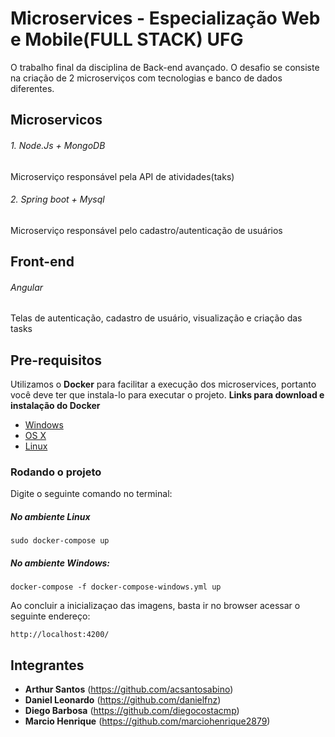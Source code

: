 # Microservices - Especialização Web e Mobile(FULL STACK) UFG 
O trabalho final da disciplina de Back-end avançado.
O desafio se consiste na criação de 2 microserviços com tecnologias e banco de dados diferentes.

## Microservicos
###### 1. Node.Js + MongoDB
Microserviço responsável pela API de atividades(taks) 

###### 2. Spring boot + Mysql
Microserviço responsável pelo cadastro/autenticação de usuários

## Front-end
###### Angular
Telas de autenticação, cadastro de usuário, visualização e criação das tasks

## Pre-requisitos
Utilizamos o **Docker** para facilitar a execução dos microservices, portanto você deve ter que instala-lo para executar o projeto.
**Links para download e instalação do Docker**

* [Windows](https://docs.docker.com/windows/started)
* [OS X](https://docs.docker.com/mac/started/)
* [Linux](https://docs.docker.com/linux/started/)

### Rodando o projeto
Digite o seguinte comando no terminal:
##### No ambiente Linux
`sudo docker-compose up`

##### No ambiente Windows:
`docker-compose -f docker-compose-windows.yml up`

Ao concluir a inicializaçao das imagens, basta ir no browser acessar o seguinte endereço:
```shell
http://localhost:4200/
```



## Integrantes
* **Arthur Santos**  (https://github.com/acsantosabino)
* **Daniel Leonardo**  (https://github.com/danielfnz)
*  **Diego Barbosa**  (https://github.com/diegocostacmp)
*  **Marcio Henrique**  (https://github.com/marciohenrique2879)


